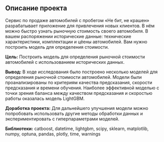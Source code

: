 ## Описание проекта
Сервис по продаже автомобилей с пробегом «Не бит, не крашен» разрабатывает приложение для привлечения новых клиентов. В нём можно быстро узнать рыночную стоимость своего автомобиля. В вашем распоряжении исторические данные: технические характеристики, комплектации и цёены автомобилей. Вам нужно построить модель для определения стоимости. 

**Цель:** Построить модель для определения рыночной стоимости автомобилей с использованием исторических данных.

**Вывод:** В ходе исследования было построено несколько моделей для определения рыночной стоимости автомобилей. Модели были проанализированы по критериям качества предсказания, скорости предсказания и времени обучения. Наиболее эффективной моделью с точки зрения баланса между качеством предсказания и скоростью работы оказалась модель LightGBM.

**Доработка проекта:** Для дальнейшего улучшения модели можно попробовать использовать другие методы обработки данных и экспериментировать с гиперпараметрами моделей.

**Библиотеки:** catboost, datetime, lightgbm, scipy, sklearn, matplotlib, numpy, optuna, pandas, plotly, time, warnings
